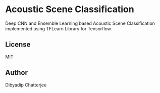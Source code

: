 # Acoustic Scene Classification
Deep CNN and Ensemble Learning based Acoustic Scene Classification implemented using TFLearn Library for Tensorflow.

## License
MIT

## Author
Dibyadip Chatterjee
